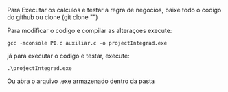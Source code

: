 Para Executar os calculos e testar a regra de negocios, baixe todo o codigo do github ou clone (git clone "")

Para modificar o codigo e compilar as alteraçoes execute:

```
gcc -mconsole PI.c auxiliar.c -o projectIntegrad.exe
```


já para executar o codigo e testar, execute:

```
.\projectIntegrad.exe
```

Ou abra o arquivo .exe armazenado dentro da pasta
